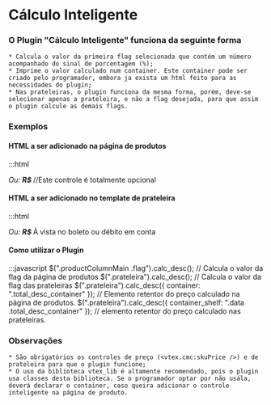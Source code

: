 # Cálculo Inteligente
### O Plugin "Cálculo Inteligente" funciona da seguinte forma
	* Calcula o valor da primeira flag selecionada que contém um número acompanhado do sinal de porcentagem (%);
	* Imprime o valor calculado num container. Este container pode ser criado pelo programador, embora ja exista um html feito para as necessidades do plugin;
	* Nas prateleiras, o plugin funciona da mesma forma, porém, deve-se selecionar apenas a prateleira, e não a flag desejada, para que assim o plugin calcule as demais flags.

### Exemplos

#### HTML a ser adicionado na página de produtos

:::html
<div class="desc">
	<em class="valor-desc"><span>Ou:</span> <strong class="descPrice">R$  <span class="total_desc_container"></span></strong></em>
	<span class="dscrptn_desc"><vtex:contentPlaceHolder id="descricao_desconto" /></span> //Este controle é totalmente opcional
</div>

#### HTML a ser adicionado no template de prateleira

:::html
<div class="desc">				
	<em class="valor_desc"><span>Ou:</span> <strong class="descPrice">R$  <span class="total_desc_container"></span></strong></em>
	<span class="dscrptn_desc">À vista no boleto ou débito em conta</span>
</div>

#### Como utilizar o Plugin

:::javascript
$(".productColumnMain .flag").calc_desc(); // Calcula o valor da flag da página de produtos
$(".prateleira").calc_desc(); // Calcula o valor da flag das prateleiras
$(".prateleira").calc_desc({ container: ".total_desc_container" }); // Elemento retentor do preço calculado na página de produtos.
$(".prateleira").calc_desc({ container_shelf: ".data .total_desc_container" }); // elemento retentor do preço calculado nas prateleiras.

### Observações
	* São obrigatórios os controles de preço (<vtex.cmc:skuPrice />) e de prateleira para que o plugin funcione;
	* O uso da biblioteca vtex_lib é altamente recomendado, pois o plugin usa classes desta biblioteca. Se o programador optar por não usála, deverá declarar o container, caso queira adicionar o controle inteligente na página de produto.